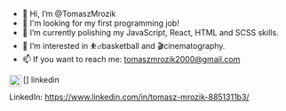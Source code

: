- 👋 Hi, I’m @TomaszMrozik
- 💼 I'm looking for my first programming job!
- 🌱 I’m currently polishing my JavaScript, React, HTML and SCSS skills.
- 👀 I’m interested in ⛹️‍♂️basketball and 🎬cinematography.
- 📫 If you want to reach me: tomaszmrozik2000@gmail.com

[<img align="left" alt="Toamsz Mrozik | LinkedIn" width="22px" src="https://cdn.jsdelivr.net/npm/simple-icons@v3/icons/linkedin.svg" />] linkedin

LinkedIn: https://www.linkedin.com/in/tomasz-mrozik-8851311b3/

<!---
TomaszMrozik/TomaszMrozik is a ✨ special ✨ repository because its `README.md` (this file) appears on your GitHub profile.
You can click the Preview link to take a look at your changes.
--->
[linkedin]: https://www.linkedin.com/in/i-am-tomasz-mrozik/
